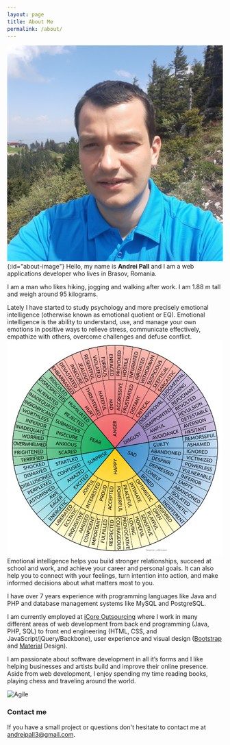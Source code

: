 ```yaml
---
layout: page
title: About Me
permalink: /about/
---
```

![Andrei Pall](/assets/img/andrei.jpg){:id="about-image"}
Hello, my name is <strong>Andrei Pall</strong> and I am a web applications developer who lives in Brasov, Romania.

I am a man who likes hiking, jogging and walking after work. I am 1.88 m tall and weigh around 95 kilograms.

Lately I have started to study psychology and more precisely emotional intelligence (otherwise known as emotional quotient or EQ). Emotional intelligence is the ability to understand, use, and manage your own emotions in positive ways to relieve stress, communicate effectively, empathize with others, overcome challenges and defuse conflict. 
<img src="/assets/img/emotions.png" id="emotions-image" title="Emotions" />
Emotional intelligence helps you build stronger relationships, succeed at school and work, and achieve your career and personal goals. It can also help you to connect with your feelings, turn intention into action, and make informed decisions about what matters most to you.

I have over 7 years experience with programming languages like Java and PHP and database management systems like MySQL and PostgreSQL.

I am currently employed at <a href="https://www.icore.ro" target="_blank">iCore Outsourcing</a> where I work in many different areas of web development from back end programming (Java, PHP, SQL) to front end engineering (HTML, CSS, and JavaScript/jQuery/Backbone), user experience and visual design (<a href="https://getbootstrap.com" target="_blank">Bootstrap</a> and <a href="https://material.io" target="_blank">Material</a> Design).

I am passionate about software development in all it’s forms and I like helping businesses and artists build and improve their online presence. Aside from web development, I enjoy spending my time reading books, playing chess and traveling around the world.

<img src="../assets/img/agile.png" id="agile-image" title="Agile" />

### Contact me

If you have a small project or questions don't hesitate to contact me at <a href="mailto:andreipall3@gmail.com">andreipall3@gmail.com</a>.
